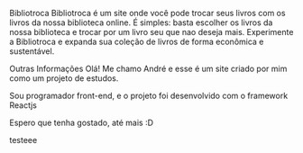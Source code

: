 Bibliotroca
Bibliotroca é um site onde você pode trocar seus livros com os livros da nossa biblioteca online. É simples: basta escolher os livros da nossa biblioteca e trocar por um livro seu que nao deseja mais. Experimente a Bibliotroca e expanda sua coleção de livros de forma econômica e sustentável.

Outras Informações
Olá! Me chamo André e esse é um site criado por mim como um projeto de estudos.

Sou programador front-end, e o projeto foi desenvolvido com o framework Reactjs

Espero que tenha gostado, até mais :D

testeee
